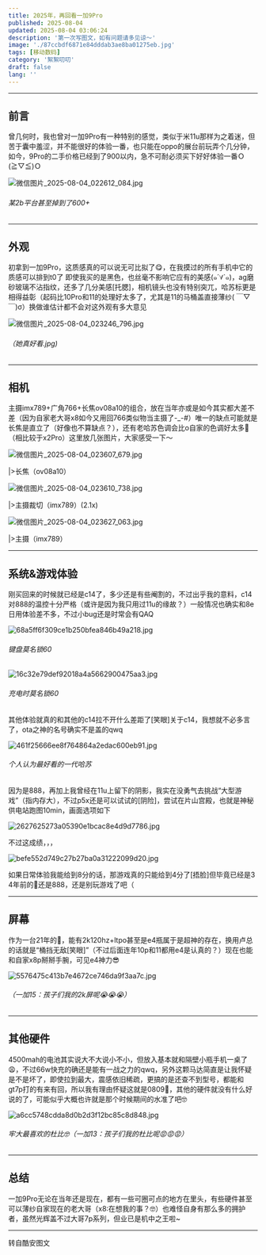 ```yaml
---
title: 2025年，再回看一加9Pro
published: 2025-08-04
updated: 2025-08-04 03:06:24
description: '第一次写图文，如有问题请多见谅～'
image: './87ccbdf6871e84dddab3ae8ba01275eb.jpg'
tags: [移动数码]
category: '絮絮叨叨'
draft: false 
lang: ''
---
```


 ____

## 前言

  曾几何时，我也曾对一加9Pro有一种特别的感觉，类似于米11u那样为之着迷，但苦于囊中羞涩，并不能很好的体验一番，也只能在oppo的展台前玩弄个几分钟，如今，9Pro的二手价格已经到了900以内，急不可耐必须买下好好体验一番Ｏ(≧▽≦)Ｏ

![微信图片_2025-08-04_022612_084.jpg](assets/images/87a03533c7c29f24503dee741f0e7a4686372cc5.jpg)

###### 某2b平台甚至掉到了600+

____

## 外观

  初拿到一加9Pro，这质感真的可以说无可比拟了😋，在我摸过的所有手机中它的质感可以排到t0了 即使我买的是黑色，也丝毫不影响它应有的美感(๑´∀`๑)，ag磨砂玻璃不沾指纹，还多了几分美感[托腮]，相机镜头也没有特别突兀，哈苏标更是相得益彰（起码比10Pro和11的处理好太多了，尤其是11的马桶盖直接薄纱( ￣▽￣)σ）换做谁估计都不会对这外观有多大意见

![微信图片_2025-08-04_023246_796.jpg](assets/images/0db171eb0075d3f5b437d2a632b39776e852a1ef.jpg)

###### （她真好看.jpg)

____

## 相机

 主摄imx789+广角766+长焦ov08a10的组合，放在当年亦或是如今其实都大差不差（因为自家老大哥x8如今又用回766类似物当主摄了-_-#）唯一的缺点可能就是长焦是直立了（好像也不算缺点？），还有老哈苏色调会比o自家的色调好太多🤔（相比较于x2Pro）这里放几张图片，大家感受一下～

![微信图片_2025-08-04_023607_679.jpg](assets/images/bebeb0d1ba28d8d52037c70f0896e44d5fdea240.jpg)

|>长焦（ov08a10）

![微信图片_2025-08-04_023610_738.jpg](assets/images/37807ebcd2f05bb58494039f83dc67e3b7507d6d.jpg)

|>主摄裁切（imx789）(2.1x)

![微信图片_2025-08-04_023627_063.jpg](assets/images/520e23bf16e641a5fe21256b60574dfe691dc09a.jpg)

|>主摄（imx789）

____

## 系统&游戏体验

  刚买回来的时候就已经是c14了，多少还是有些阉割的，不过出乎我的意料，c14对888的温控十分严格（或许是因为我只用过11u的缘故？）一般情况也确实和8e日用体验差不多，不过小bug还是时常会有QAQ

![68a5ff6f309ce1b250bfea846b49a218.jpg](assets/images/11d14418f08273e8ef19f53a1563d3d6d4d82b4d.jpg)

###### 键盘莫名锁60

![16c32e79def92018a4a5662900475aa3.jpg](assets/images/e4157ad8f3ae671192be1f4b4cd45dd6d403a8dc.jpg)

###### 充电时莫名锁60

其他体验就真的和其他的c14拉不开什么差距了[笑眼]关于c14，我想就不必多言了，ota之神的名号确实不是盖的qwq

![461f25666ee8f764864a2edac600eb91.jpg](assets/images/b1fc98cafd02ecef92dd6d0c8b25ea7fe5eed15d.jpg)

###### 个人认为最好看的一代哈苏

  因为是888，再加上我曾经在11u上留下的阴影，我实在没勇气去挑战“大型游戏”（指内存大），不过p5x还是可以试试的[阴险]，尝试在片山宫殿，也就是神秘供电站跑图10min，画面选项如下

![2627625273a05390e1bcac8e4d9d7786.jpg](assets/images/2dfd06cac344bf46c75a153c72b0156d608327d4.jpg)

不过这成绩，，，

![befe552d749c27b27ba0a31222099d20.jpg](assets/images/64878fb4fd2d0f6a5769dd724ec1a4d531ead88e.jpg)

如果日常体验我能给到8分的话，那游戏真的只能给到4分了[捂脸]但毕竟已经是3 4年前的🐔还是888，还是别玩游戏了吧（

____

## 屏幕

 作为一台21年的🐔，能有2k120hz+ltpo甚至是e4瓶属于是超神的存在，换用卢总的话就是“桶挡无敌[笑眼]”（不过后面连年10p和11都用e4是认真的？）现在也能和自家x8p掰掰手腕，可见e4神力😎

![5576475c413b7e4672ce746da9f3aa7c.jpg](assets/images/9d7a9bceda6d003c3545ce4a413e22e1f7c19345.jpg)

###### （一加15：孩子们我的2k屏呢😭😭😭）

___

## 其他硬件

 4500mah的电池其实说大不大说小不小，但放入基本就和隔壁小瓶手机一桌了😩，不过66w快充的确还是能有一战之力的qwq，另外这颗马达简直是让我怀疑是不是坏了，即使拉到最大，震感依旧稀疏，更搞的是还查不到型号，都能和gt7p打的有来有回，所以我有理由怀疑这就是0809🤔，其他的硬件就没有什么好说的了，可能似乎大概也许就是那个时候期间的水准了吧🤓

![a6cc5748cdda8d0b2d3f12bc85c8d848.jpg](assets/images/844ac24e101e76c600c5baf041b914fe3a7d0097.jpg)

###### 牢大最喜欢的杜比🤓（一加13：孩子们我的杜比呢😡😡😡）

____

## 总结

  一加9Pro无论在当年还是现在，都有一些可圈可点的地方在里头，有些硬件甚至可以薄纱自家现在的老大哥（x8:在想我的事？🤓）也难怪自身有那么多的拥护者，虽然光辉盖不过大哥7p系列，但业已是机中之王啦~

____

转自酷安图文
